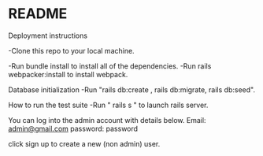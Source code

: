 # README

Deployment instructions

-Clone this repo to your local machine.

-Run bundle install to install all of the dependencies. 
-Run rails webpacker:install to install webpack.

Database initialization
-Run "rails db:create , rails db:migrate, rails db:seed".

How to run the test suite
-Run " rails s " to launch rails server.

You can log into the admin account with details below.
Email: admin@gmail.com
password: password 

click sign up to create a new (non admin) user. 
